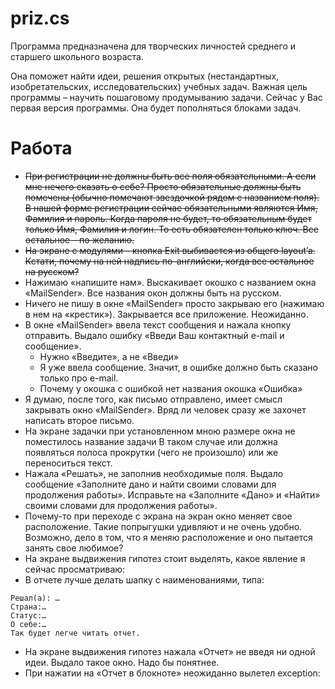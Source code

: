 priz.cs
====
Программа предназначена для творческих личностей среднего и старшего школьного возраста.

Она поможет найти идеи, решения открытых (нестандартных, изобретательских, исследовательских) учебных задач.
Важная цель программы – научить пошаговому продумыванию задачи.
Сейчас у Вас первая версия программы. 
Она будет пополняться блоками задач.

Работа
=====

- ~~При регистрации не должны быть все поля обязательными. А если мне нечего сказать о себе? Просто обязательные должны быть помечены (обычно помечают звездочкой рядом с названием поля). В нашей форме регистрации сейчас обязательными являются Имя, Фамилия и пароль. Когда пароля не будет, то обязательным будет только Имя, Фамилия и логин. То есть обязателен только ключ. Все остальное – по желанию.~~
- ~~На экране с модулями – кнопка Exit выбивается из общего layout’a. Кстати, почему на ней надпись по-английски, когда все остальное на русском?~~
- Нажимаю «напишите нам». Выскакивает окошко с названием окна «MailSender». Все названия окон должны быть на русском.
- Ничего не пишу в окне «MailSender» просто закрываю его (нажимаю в нем на «крестик»). Закрывается все приложение. Неожиданно.
- В окне «MailSender» ввела текст сообщения и нажала кнопку отправить. Выдало ошибку «Введи Ваш контактный e-mail и сообщение».
  - Нужно «Введите», а не «Введи»
  - Я уже ввела сообщение. Значит, в ошибке должно быть сказано только про е-mail.
  - Почему у окошка с ошибкой нет названия окошка «Ошибка»
- Я думаю, после того, как письмо отправлено, имеет смысл закрывать окно «MailSender». Вряд ли человек сразу же захочет написать второе письмо. 
- На экране задачки при установленном мною размере окна не поместилось название задачи
В таком случае или должна появляться полоса прокрутки (чего не произошло) или же переноситься текст.
- Нажала «Решать», не заполнив необходимые поля. Выдало сообщение «Заполните дано и найти своими словами для продолжения работы». Исправьте на «Заполните «Дано» и «Найти» своими словами для продолжения работы».
- Почему-то при переходе с экрана на экран окно меняет свое расположение. Такие попрыгушки удивляют и не очень удобно. Возможно, дело в том, что я меняю расположение и оно пытается занять свое любимое?
- На экране выдвижения гипотез стоит выделять, какое явление я сейчас просматриваю:
- В отчете лучше делать шапку с наименованиями, типа:
```
Решал(а): …
Страна:…
Статус:…
О себе:…
Так будет легче читать отчет.
```
- На экране выдвижения гипотез нажала «Отчет» не введя ни одной идеи. Выдало такое окно. Надо бы понятнее.
- При нажатии на «Отчет в блокноте» неожиданно вылетел exception:

